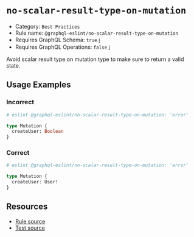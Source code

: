 # `no-scalar-result-type-on-mutation`

- Category: `Best Practices`
- Rule name: `@graphql-eslint/no-scalar-result-type-on-mutation`
- Requires GraphQL Schema: `true` [ℹ️](../../README.md#extended-linting-rules-with-graphql-schema)
- Requires GraphQL Operations: `false` [ℹ️](../../README.md#extended-linting-rules-with-siblings-operations)

Avoid scalar result type on mutation type to make sure to return a valid state.

## Usage Examples

### Incorrect

```graphql
# eslint @graphql-eslint/no-scalar-result-type-on-mutation: 'error'

type Mutation {
  createUser: Boolean
}
```

### Correct

```graphql
# eslint @graphql-eslint/no-scalar-result-type-on-mutation: 'error'

type Mutation {
  createUser: User!
}
```

## Resources

- [Rule source](../../packages/plugin/src/rules/no-scalar-result-type-on-mutation.ts)
- [Test source](../../packages/plugin/tests/no-scalar-result-type-on-mutation.spec.ts)
